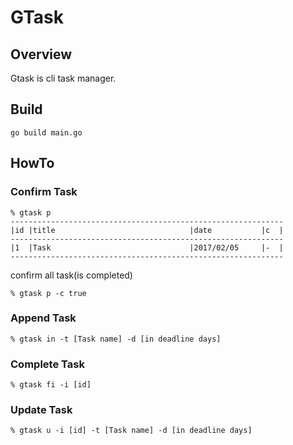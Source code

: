 # GTask

## Overview
Gtask is cli task manager.

## Build
```
go build main.go
```

## HowTo
### Confirm Task
```
% gtask p
-------------------------------------------------------------
|id |title                              |date           |c  |
-------------------------------------------------------------
|1  |Task                               |2017/02/05     |-  |
-------------------------------------------------------------
```

confirm all task(is completed)
```
% gtask p -c true
```


### Append Task
```
% gtask in -t [Task name] -d [in deadline days]
```

### Complete Task
```
% gtask fi -i [id]
```

### Update Task
```
% gtask u -i [id] -t [Task name] -d [in deadline days]
```

